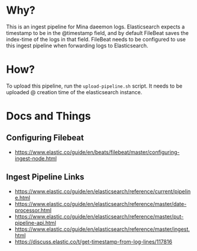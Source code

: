 # Why?

This is an ingest pipeline for Mina daeemon logs. Elasticsearch expects a timestamp to be in the @timestamp field, and by default FileBeat saves the index-time of the logs in that field. FileBeat needs to be configured to use this ingest pipeline when forwarding logs to Elasticsearch. 

# How? 

To upload this pipeline, run the `upload-pipeline.sh` script. It needs to be uploaded @ creation time of the elasticsearch instance. 

# Docs and Things



## Configuring Filebeat

- https://www.elastic.co/guide/en/beats/filebeat/master/configuring-ingest-node.html


## Ingest Pipeline Links
- https://www.elastic.co/guide/en/elasticsearch/reference/current/pipeline.html
- https://www.elastic.co/guide/en/elasticsearch/reference/master/date-processor.html
- https://www.elastic.co/guide/en/elasticsearch/reference/master/put-pipeline-api.html
- https://www.elastic.co/guide/en/elasticsearch/reference/master/ingest.html
- https://discuss.elastic.co/t/get-timestamp-from-log-lines/117816